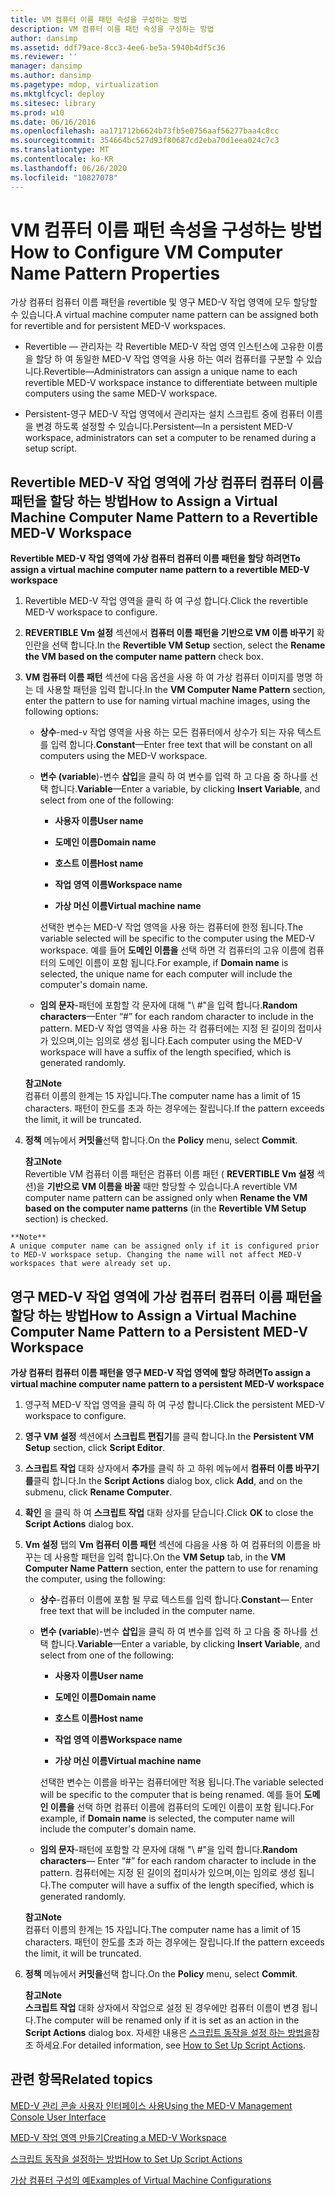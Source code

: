 ```yaml
---
title: VM 컴퓨터 이름 패턴 속성을 구성하는 방법
description: VM 컴퓨터 이름 패턴 속성을 구성하는 방법
author: dansimp
ms.assetid: ddf79ace-8cc3-4ee6-be5a-5940b4df5c36
ms.reviewer: ''
manager: dansimp
ms.author: dansimp
ms.pagetype: mdop, virtualization
ms.mktglfcycl: deploy
ms.sitesec: library
ms.prod: w10
ms.date: 06/16/2016
ms.openlocfilehash: aa171712b6624b73fb5e0756aaf56277baa4c8cc
ms.sourcegitcommit: 354664bc527d93f80687cd2eba70d1eea024c7c3
ms.translationtype: MT
ms.contentlocale: ko-KR
ms.lasthandoff: 06/26/2020
ms.locfileid: "10827078"
---
```

# <span data-ttu-id="cc725-103">VM 컴퓨터 이름 패턴 속성을 구성하는 방법</span><span class="sxs-lookup"><span data-stu-id="cc725-103">How to Configure VM Computer Name Pattern Properties</span></span>


<span data-ttu-id="cc725-104">가상 컴퓨터 컴퓨터 이름 패턴을 revertible 및 영구 MED-V 작업 영역에 모두 할당할 수 있습니다.</span><span class="sxs-lookup"><span data-stu-id="cc725-104">A virtual machine computer name pattern can be assigned both for revertible and for persistent MED-V workspaces.</span></span>

-   <span data-ttu-id="cc725-105">Revertible — 관리자는 각 Revertible MED-V 작업 영역 인스턴스에 고유한 이름을 할당 하 여 동일한 MED-V 작업 영역을 사용 하는 여러 컴퓨터를 구분할 수 있습니다.</span><span class="sxs-lookup"><span data-stu-id="cc725-105">Revertible—Administrators can assign a unique name to each revertible MED-V workspace instance to differentiate between multiple computers using the same MED-V workspace.</span></span>

-   <span data-ttu-id="cc725-106">Persistent-영구 MED-V 작업 영역에서 관리자는 설치 스크립트 중에 컴퓨터 이름을 변경 하도록 설정할 수 있습니다.</span><span class="sxs-lookup"><span data-stu-id="cc725-106">Persistent—In a persistent MED-V workspace, administrators can set a computer to be renamed during a setup script.</span></span>

## <span data-ttu-id="cc725-107">Revertible MED-V 작업 영역에 가상 컴퓨터 컴퓨터 이름 패턴을 할당 하는 방법</span><span class="sxs-lookup"><span data-stu-id="cc725-107">How to Assign a Virtual Machine Computer Name Pattern to a Revertible MED-V Workspace</span></span>


**<span data-ttu-id="cc725-108">Revertible MED-V 작업 영역에 가상 컴퓨터 컴퓨터 이름 패턴을 할당 하려면</span><span class="sxs-lookup"><span data-stu-id="cc725-108">To assign a virtual machine computer name pattern to a revertible MED-V workspace</span></span>**

1.  <span data-ttu-id="cc725-109">Revertible MED-V 작업 영역을 클릭 하 여 구성 합니다.</span><span class="sxs-lookup"><span data-stu-id="cc725-109">Click the revertible MED-V workspace to configure.</span></span>

2.  <span data-ttu-id="cc725-110">**REVERTIBLE Vm 설정** 섹션에서 **컴퓨터 이름 패턴을 기반으로 VM 이름 바꾸기** 확인란을 선택 합니다.</span><span class="sxs-lookup"><span data-stu-id="cc725-110">In the **Revertible VM Setup** section, select the **Rename the VM based on the computer name pattern** check box.</span></span>

3.  <span data-ttu-id="cc725-111">**VM 컴퓨터 이름 패턴** 섹션에 다음 옵션을 사용 하 여 가상 컴퓨터 이미지를 명명 하는 데 사용할 패턴을 입력 합니다.</span><span class="sxs-lookup"><span data-stu-id="cc725-111">In the **VM Computer Name Pattern** section, enter the pattern to use for naming virtual machine images, using the following options:</span></span>

    -   <span data-ttu-id="cc725-112">**상수**-med-v 작업 영역을 사용 하는 모든 컴퓨터에서 상수가 되는 자유 텍스트를 입력 합니다.</span><span class="sxs-lookup"><span data-stu-id="cc725-112">**Constant**—Enter free text that will be constant on all computers using the MED-V workspace.</span></span>

    -   <span data-ttu-id="cc725-113">**변수 (variable**)-변수 **삽입**을 클릭 하 여 변수를 입력 하 고 다음 중 하나를 선택 합니다.</span><span class="sxs-lookup"><span data-stu-id="cc725-113">**Variable**—Enter a variable, by clicking **Insert Variable**, and select from one of the following:</span></span>

        -   **<span data-ttu-id="cc725-114">사용자 이름</span><span class="sxs-lookup"><span data-stu-id="cc725-114">User name</span></span>**

        -   **<span data-ttu-id="cc725-115">도메인 이름</span><span class="sxs-lookup"><span data-stu-id="cc725-115">Domain name</span></span>**

        -   **<span data-ttu-id="cc725-116">호스트 이름</span><span class="sxs-lookup"><span data-stu-id="cc725-116">Host name</span></span>**

        -   **<span data-ttu-id="cc725-117">작업 영역 이름</span><span class="sxs-lookup"><span data-stu-id="cc725-117">Workspace name</span></span>**

        -   **<span data-ttu-id="cc725-118">가상 머신 이름</span><span class="sxs-lookup"><span data-stu-id="cc725-118">Virtual machine name</span></span>**

        <span data-ttu-id="cc725-119">선택한 변수는 MED-V 작업 영역을 사용 하는 컴퓨터에 한정 됩니다.</span><span class="sxs-lookup"><span data-stu-id="cc725-119">The variable selected will be specific to the computer using the MED-V workspace.</span></span> <span data-ttu-id="cc725-120">예를 들어 **도메인 이름을** 선택 하면 각 컴퓨터의 고유 이름에 컴퓨터의 도메인 이름이 포함 됩니다.</span><span class="sxs-lookup"><span data-stu-id="cc725-120">For example, if **Domain name** is selected, the unique name for each computer will include the computer's domain name.</span></span>

    -   <span data-ttu-id="cc725-121">**임의 문자**-패턴에 포함할 각 문자에 대해 "\ #"을 입력 합니다.</span><span class="sxs-lookup"><span data-stu-id="cc725-121">**Random characters**—Enter “\#” for each random character to include in the pattern.</span></span> <span data-ttu-id="cc725-122">MED-V 작업 영역을 사용 하는 각 컴퓨터에는 지정 된 길이의 접미사가 있으며,이는 임의로 생성 됩니다.</span><span class="sxs-lookup"><span data-stu-id="cc725-122">Each computer using the MED-V workspace will have a suffix of the length specified, which is generated randomly.</span></span>

    **<span data-ttu-id="cc725-123">참고</span><span class="sxs-lookup"><span data-stu-id="cc725-123">Note</span></span>**  
    <span data-ttu-id="cc725-124">컴퓨터 이름의 한계는 15 자입니다.</span><span class="sxs-lookup"><span data-stu-id="cc725-124">The computer name has a limit of 15 characters.</span></span> <span data-ttu-id="cc725-125">패턴이 한도를 초과 하는 경우에는 잘립니다.</span><span class="sxs-lookup"><span data-stu-id="cc725-125">If the pattern exceeds the limit, it will be truncated.</span></span>



4.  <span data-ttu-id="cc725-126">**정책** 메뉴에서 **커밋을**선택 합니다.</span><span class="sxs-lookup"><span data-stu-id="cc725-126">On the **Policy** menu, select **Commit**.</span></span>

    **<span data-ttu-id="cc725-127">참고</span><span class="sxs-lookup"><span data-stu-id="cc725-127">Note</span></span>**  
    <span data-ttu-id="cc725-128">Revertible VM 컴퓨터 이름 패턴은 컴퓨터 이름 패턴 ( **REVERTIBLE Vm 설정** 섹션)을 **기반으로 VM 이름을 바꿀** 때만 할당할 수 있습니다.</span><span class="sxs-lookup"><span data-stu-id="cc725-128">A revertible VM computer name pattern can be assigned only when **Rename the VM based on the computer name patterns** (in the **Revertible VM Setup** section) is checked.</span></span>



~~~
**Note**  
A unique computer name can be assigned only if it is configured prior to MED-V workspace setup. Changing the name will not affect MED-V workspaces that were already set up.
~~~



## <span data-ttu-id="cc725-129">영구 MED-V 작업 영역에 가상 컴퓨터 컴퓨터 이름 패턴을 할당 하는 방법</span><span class="sxs-lookup"><span data-stu-id="cc725-129">How to Assign a Virtual Machine Computer Name Pattern to a Persistent MED-V Workspace</span></span>


**<span data-ttu-id="cc725-130">가상 컴퓨터 컴퓨터 이름 패턴을 영구 MED-V 작업 영역에 할당 하려면</span><span class="sxs-lookup"><span data-stu-id="cc725-130">To assign a virtual machine computer name pattern to a persistent MED-V workspace</span></span>**

1.  <span data-ttu-id="cc725-131">영구적 MED-V 작업 영역을 클릭 하 여 구성 합니다.</span><span class="sxs-lookup"><span data-stu-id="cc725-131">Click the persistent MED-V workspace to configure.</span></span>

2.  <span data-ttu-id="cc725-132">**영구 VM 설정** 섹션에서 **스크립트 편집기**를 클릭 합니다.</span><span class="sxs-lookup"><span data-stu-id="cc725-132">In the **Persistent VM Setup** section, click **Script Editor**.</span></span>

3.  <span data-ttu-id="cc725-133">**스크립트 작업** 대화 상자에서 **추가**를 클릭 하 고 하위 메뉴에서 **컴퓨터 이름 바꾸기를**클릭 합니다.</span><span class="sxs-lookup"><span data-stu-id="cc725-133">In the **Script Actions** dialog box, click **Add**, and on the submenu, click **Rename Computer**.</span></span>

4.  <span data-ttu-id="cc725-134">**확인** 을 클릭 하 여 **스크립트 작업** 대화 상자를 닫습니다.</span><span class="sxs-lookup"><span data-stu-id="cc725-134">Click **OK** to close the **Script Actions** dialog box.</span></span>

5.  <span data-ttu-id="cc725-135">**Vm 설정** 탭의 **Vm 컴퓨터 이름 패턴** 섹션에 다음을 사용 하 여 컴퓨터의 이름을 바꾸는 데 사용할 패턴을 입력 합니다.</span><span class="sxs-lookup"><span data-stu-id="cc725-135">On the **VM Setup** tab, in the **VM Computer Name Pattern** section, enter the pattern to use for renaming the computer, using the following:</span></span>

    -   <span data-ttu-id="cc725-136">**상수**-컴퓨터 이름에 포함 될 무료 텍스트를 입력 합니다.</span><span class="sxs-lookup"><span data-stu-id="cc725-136">**Constant**— Enter free text that will be included in the computer name.</span></span>

    -   <span data-ttu-id="cc725-137">**변수 (variable**)-변수 **삽입**을 클릭 하 여 변수를 입력 하 고 다음 중 하나를 선택 합니다.</span><span class="sxs-lookup"><span data-stu-id="cc725-137">**Variable**—Enter a variable, by clicking **Insert Variable**, and select from one of the following:</span></span>

        -   **<span data-ttu-id="cc725-138">사용자 이름</span><span class="sxs-lookup"><span data-stu-id="cc725-138">User name</span></span>**

        -   **<span data-ttu-id="cc725-139">도메인 이름</span><span class="sxs-lookup"><span data-stu-id="cc725-139">Domain name</span></span>**

        -   **<span data-ttu-id="cc725-140">호스트 이름</span><span class="sxs-lookup"><span data-stu-id="cc725-140">Host name</span></span>**

        -   **<span data-ttu-id="cc725-141">작업 영역 이름</span><span class="sxs-lookup"><span data-stu-id="cc725-141">Workspace name</span></span>**

        -   **<span data-ttu-id="cc725-142">가상 머신 이름</span><span class="sxs-lookup"><span data-stu-id="cc725-142">Virtual machine name</span></span>**

        <span data-ttu-id="cc725-143">선택한 변수는 이름을 바꾸는 컴퓨터에만 적용 됩니다.</span><span class="sxs-lookup"><span data-stu-id="cc725-143">The variable selected will be specific to the computer that is being renamed.</span></span> <span data-ttu-id="cc725-144">예를 들어 **도메인 이름을** 선택 하면 컴퓨터 이름에 컴퓨터의 도메인 이름이 포함 됩니다.</span><span class="sxs-lookup"><span data-stu-id="cc725-144">For example, if **Domain name** is selected, the computer name will include the computer's domain name.</span></span>

    -   <span data-ttu-id="cc725-145">**임의 문자**-패턴에 포함할 각 문자에 대해 "\ #"을 입력 합니다.</span><span class="sxs-lookup"><span data-stu-id="cc725-145">**Random characters**— Enter “\#” for each random character to include in the pattern.</span></span> <span data-ttu-id="cc725-146">컴퓨터에는 지정 된 길이의 접미사가 있으며,이는 임의로 생성 됩니다.</span><span class="sxs-lookup"><span data-stu-id="cc725-146">The computer will have a suffix of the length specified, which is generated randomly.</span></span>

    **<span data-ttu-id="cc725-147">참고</span><span class="sxs-lookup"><span data-stu-id="cc725-147">Note</span></span>**  
    <span data-ttu-id="cc725-148">컴퓨터 이름의 한계는 15 자입니다.</span><span class="sxs-lookup"><span data-stu-id="cc725-148">The computer name has a limit of 15 characters.</span></span> <span data-ttu-id="cc725-149">패턴이 한도를 초과 하는 경우에는 잘립니다.</span><span class="sxs-lookup"><span data-stu-id="cc725-149">If the pattern exceeds the limit, it will be truncated.</span></span>



6.  <span data-ttu-id="cc725-150">**정책** 메뉴에서 **커밋을**선택 합니다.</span><span class="sxs-lookup"><span data-stu-id="cc725-150">On the **Policy** menu, select **Commit**.</span></span>

    **<span data-ttu-id="cc725-151">참고</span><span class="sxs-lookup"><span data-stu-id="cc725-151">Note</span></span>**  
    <span data-ttu-id="cc725-152">**스크립트 작업** 대화 상자에서 작업으로 설정 된 경우에만 컴퓨터 이름이 변경 됩니다.</span><span class="sxs-lookup"><span data-stu-id="cc725-152">The computer will be renamed only if it is set as an action in the **Script Actions** dialog box.</span></span> <span data-ttu-id="cc725-153">자세한 내용은 [스크립트 동작을 설정 하는 방법을](how-to-set-up-script-actions.md)참조 하세요.</span><span class="sxs-lookup"><span data-stu-id="cc725-153">For detailed information, see [How to Set Up Script Actions](how-to-set-up-script-actions.md).</span></span>



## <span data-ttu-id="cc725-154">관련 항목</span><span class="sxs-lookup"><span data-stu-id="cc725-154">Related topics</span></span>


[<span data-ttu-id="cc725-155">MED-V 관리 콘솔 사용자 인터페이스 사용</span><span class="sxs-lookup"><span data-stu-id="cc725-155">Using the MED-V Management Console User Interface</span></span>](using-the-med-v-management-console-user-interface.md)

[<span data-ttu-id="cc725-156">MED-V 작업 영역 만들기</span><span class="sxs-lookup"><span data-stu-id="cc725-156">Creating a MED-V Workspace</span></span>](creating-a-med-v-workspacemedv-10-sp1.md)

[<span data-ttu-id="cc725-157">스크립트 동작을 설정하는 방법</span><span class="sxs-lookup"><span data-stu-id="cc725-157">How to Set Up Script Actions</span></span>](how-to-set-up-script-actions.md)

[<span data-ttu-id="cc725-158">가상 컴퓨터 구성의 예</span><span class="sxs-lookup"><span data-stu-id="cc725-158">Examples of Virtual Machine Configurations</span></span>](examples-of-virtual-machine-configurationsv2.md)









